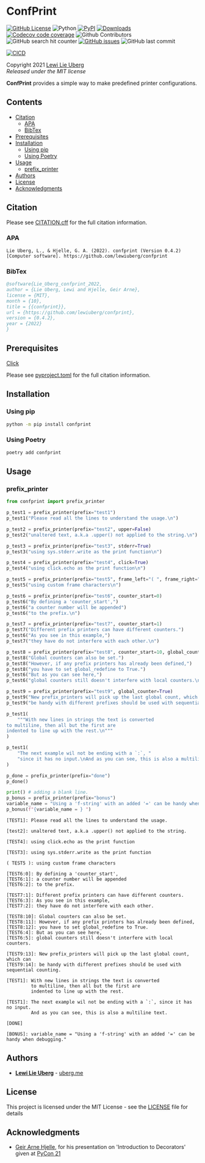 <!-- ---
jupyter:
  jupytext:
    formats: ipynb,md
    text_representation:
      extension: .md
      format_name: markdown
      format_version: '1.3'
      jupytext_version: 1.13.0
  kernelspec:
    display_name: Python 3 (ipykernel)
    language: python
    name: python3
--- -->

<!-- #region tags=[] -->
# ConfPrint <!-- omit in toc -->
[![GitHub License](https://img.shields.io/github/license/lewiuberg/confprint?color=blue)](LICENSE)
![Python](https://img.shields.io/pypi/pyversions/confprint.svg?color=blue)
[![PyPI](https://img.shields.io/pypi/v/confprint.svg?color=blue)](https://pypi.org/project/confprint/)
[![Downloads](https://pepy.tech/badge/confprint)](https://pepy.tech/project/confprint)
[![Codecov code coverage](https://img.shields.io/codecov/c/github/lewiuberg/confprint?color=blue)](https://app.codecov.io/gh/lewiuberg/confprint)
![Github Contributors](https://img.shields.io/github/contributors/lewiuberg/confprint?color=blue)
![GitHub search hit counter](https://img.shields.io/github/search/lewiuberg/confprint/confprint?label=confprint%20searches)
[![GitHub issues](https://img.shields.io/github/issues-raw/lewiuberg/confprint)](https://github.com/lewiuberg/confprint/issues)
![GitHub last commit](https://img.shields.io/github/last-commit/lewiuberg/confprint)

[![CICD](https://github.com/lewiuberg/confprint/actions/workflows/cicd.yml/badge.svg)](https://github.com/lewiuberg/confprint/actions/workflows/cicd.yml)

Copyright 2021 [Lewi Lie Uberg](https://uberg.me/)\
_Released under the MIT license_

**ConfPrint** provides a simple way to make predefined printer configurations.

## Contents <!-- omit in toc -->

- [Citation](#citation)
  - [APA](#apa)
  - [BibTex](#bibtex)
- [Prerequisites](#prerequisites)
- [Installation](#installation)
  - [Using pip](#using-pip)
  - [Using Poetry](#using-poetry)
- [Usage](#usage)
  - [prefix_printer](#prefix_printer)
- [Authors](#authors)
- [License](#license)
- [Acknowledgments](#acknowledgments)

## Citation

Please see [CITATION.cff](CITATION.cff) for the full citation information.

### APA

```apa
Lie Uberg, L., & Hjelle, G. A. (2022). confprint (Version 0.4.2) [Computer software]. https://github.com/lewiuberg/confprint
```

### BibTex

```BibTex
@software{Lie_Uberg_confprint_2022,
author = {Lie Uberg, Lewi and Hjelle, Geir Arne},
license = {MIT},
month = {10},
title = {{confprint}},
url = {https://github.com/lewiuberg/confprint},
version = {0.4.2},
year = {2022}
}
```

## Prerequisites

[Click](https://pypi.org/project/click/)

Please see [pyproject.toml](pyproject.toml) for the full citation information.

## Installation

### Using pip

```bash
python -m pip install confprint
```

### Using Poetry

```bash
poetry add confprint
```

## Usage

### prefix_printer
<!-- #endregion -->

```python
from confprint import prefix_printer

p_test1 = prefix_printer(prefix="test1")
p_test1("Please read all the lines to understand the usage.\n")

p_test2 = prefix_printer(prefix="test2", upper=False)
p_test2("unaltered text, a.k.a .upper() not applied to the string.\n")

p_test3 = prefix_printer(prefix="test3", stderr=True)
p_test3("using sys.stderr.write as the print function\n")

p_test4 = prefix_printer(prefix="test4", click=True)
p_test4("using click.echo as the print function\n")

p_test5 = prefix_printer(prefix="test5", frame_left="( ", frame_right=" )")
p_test5("using custom frame characters\n")

p_test6 = prefix_printer(prefix="test6", counter_start=0)
p_test6("By defining a 'counter_start',")
p_test6("a counter number will be appended")
p_test6("to the prefix.\n")

p_test7 = prefix_printer(prefix="test7", counter_start=1)
p_test7("Different prefix printers can have different counters.")
p_test6("As you see in this example,")
p_test7("they have do not interfere with each other.\n")

p_test8 = prefix_printer(prefix="test8", counter_start=10, global_counter=True)
p_test8("Global counters can also be set.")
p_test8("However, if any prefix printers has already been defined,")
p_test8("you have to set global_redefine to True.")
p_test6("But as you can see here,")
p_test6("global counters still doesn't interfere with local counters.\n")

p_test9 = prefix_printer(prefix="test9", global_counter=True)
p_test9("New prefix_printers will pick up the last global count, which can")
p_test9("be handy with different prefixes should be used with sequential counting.\n")

p_test1(
    """With new lines in strings the text is converted
to multiline, then all but the first are
indented to line up with the rest.\n"""
)

p_test1(
    "The next example wil not be ending with a `:`, "
    "since it has no input.\nAnd as you can see, this is also a multiline text.\n"
)

p_done = prefix_printer(prefix="done")
p_done()

print() # adding a blank line.
p_bonus = prefix_printer(prefix="bonus")
variable_name = "Using a 'f-string' with an added '=' can be handy when debugging."
p_bonus(f"{variable_name = } ")
```

```
[TEST1]: Please read all the lines to understand the usage.
         
[test2]: unaltered text, a.k.a .upper() not applied to the string.
         
[TEST4]: using click.echo as the print function

[TEST3]: using sys.stderr.write as the print function

( TEST5 ): using custom frame characters
           
[TEST6:0]: By defining a 'counter_start',
[TEST6:1]: a counter number will be appended
[TEST6:2]: to the prefix.
           
[TEST7:1]: Different prefix printers can have different counters.
[TEST6:3]: As you see in this example,
[TEST7:2]: they have do not interfere with each other.
           
[TEST8:10]: Global counters can also be set.
[TEST8:11]: However, if any prefix printers has already been defined,
[TEST8:12]: you have to set global_redefine to True.
[TEST6:4]: But as you can see here,
[TEST6:5]: global counters still doesn't interfere with local counters.
           
[TEST9:13]: New prefix_printers will pick up the last global count, which can
[TEST9:14]: be handy with different prefixes should be used with sequential counting.
            
[TEST1]: With new lines in strings the text is converted
         to multiline, then all but the first are
         indented to line up with the rest.
         
[TEST1]: The next example wil not be ending with a `:`, since it has no input.
         And as you can see, this is also a multiline text.
         
[DONE]

[BONUS]: variable_name = "Using a 'f-string' with an added '=' can be handy when debugging." 
```


## Authors

- **[Lewi Lie Uberg](https://github.com/lewiuberg)** - [uberg.me](https://uberg.me/)

## License

This project is licensed under the MIT License - see the [LICENSE](https://github.com/lewiuberg/confprint/blob/main/LICENSE) file for details

## Acknowledgments

- [Geir Arne Hjelle](https://github.com/gahjelle), for his presentation on 'Introduction to Decorators' given at [PyCon 21](https://www.youtube.com/watch?v=VWZAh1QrqRE&amp;t=17m0s)
